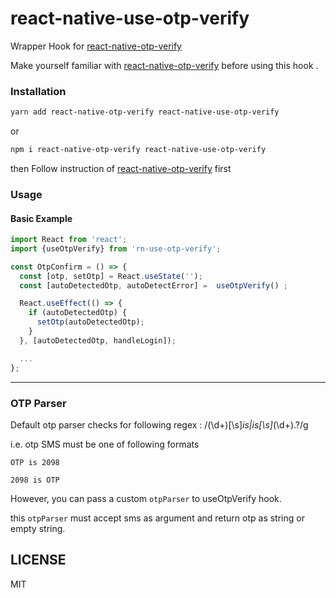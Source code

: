 # react-native-use-otp-verify

Wrapper Hook for [react-native-otp-verify](https://github.com/faizalshap/react-native-otp-verify)

Make yourself familiar with [react-native-otp-verify](https://github.com/faizalshap/react-native-otp-verify#readme) before using this hook .

### Installation

```bash
yarn add react-native-otp-verify react-native-use-otp-verify
```

or

```bash
npm i react-native-otp-verify react-native-use-otp-verify
```

then Follow instruction of [react-native-otp-verify](https://github.com/faizalshap/react-native-otp-verify#readme) first

### Usage

#### Basic Example

```js
import React from 'react';
import {useOtpVerify} from 'rn-use-otp-verify';

const OtpConfirm = () => {
  const [otp, setOtp] = React.useState('');
  const [autoDetectedOtp, autoDetectError] =  useOtpVerify() ;

  React.useEffect(() => {
    if (autoDetectedOtp) {
      setOtp(autoDetectedOtp);
    }
  }, [autoDetectedOtp, handleLogin]);

  ...
};

```

---

### OTP Parser

Default otp parser checks for following regex : /(\d+)[\s]_is|is[\s]_(\d+)\.?/g

i.e. otp SMS must be one of following formats

`OTP is 2098`

`2098 is OTP`

However, you can pass a custom `otpParser` to useOtpVerify hook.

this `otpParser` must accept sms as argument and return otp as string or empty string.

## LICENSE

MIT
